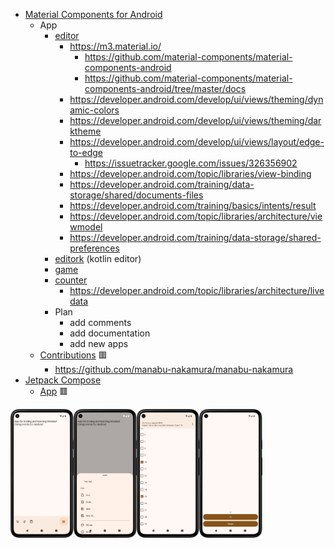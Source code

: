 - [Material Components for Android](https://github.com/material-components/material-components-android)
  - App
    - [editor](editor)
      - https://m3.material.io/
        - https://github.com/material-components/material-components-android
        - https://github.com/material-components/material-components-android/tree/master/docs
      - https://developer.android.com/develop/ui/views/theming/dynamic-colors
      - https://developer.android.com/develop/ui/views/theming/darktheme
      - https://developer.android.com/develop/ui/views/layout/edge-to-edge
        - https://issuetracker.google.com/issues/326356902
      - https://developer.android.com/topic/libraries/view-binding
      - https://developer.android.com/training/data-storage/shared/documents-files
      - https://developer.android.com/training/basics/intents/result
      - https://developer.android.com/topic/libraries/architecture/viewmodel
      - https://developer.android.com/training/data-storage/shared-preferences
    - [editork](editork) (kotlin editor)
    - [game](game)
    - [counter](counter)
      - https://developer.android.com/topic/libraries/architecture/livedata
    - Plan
      - add comments
      - add documentation
      - add new apps
  - [Contributions](https://github.com/material-components/material-components-android/issues?q=author%3Amanabu-nakamura) 🟥
    - https://github.com/manabu-nakamura/manabu-nakamura
- [Jetpack Compose](https://developer.android.com/compose)
  - [App](https://github.com/manabu-nakamura/appc) 🟥

<img src="docs/s1.png" width="20%"><img src="docs/s2.png" width="20%"><img src="docs/s3.png" width="20%"><img src="docs/s4.png" width="20%">
